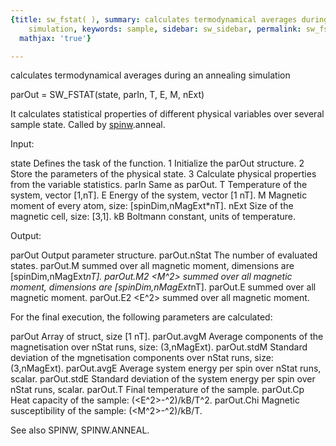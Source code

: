```yaml
---
{title: sw_fstat( ), summary: calculates termodynamical averages during an annealing
    simulation, keywords: sample, sidebar: sw_sidebar, permalink: sw_fstat.html, folder: swfiles,
  mathjax: 'true'}

---
```

calculates termodynamical averages during an annealing simulation
 
parOut = SW_FSTAT(state, parIn, T, E, M, nExt)
 
It calculates statistical properties of different physical variables over
several sample state. Called by [spinw](spinw.html).anneal.
 
Input:
 
state         Defines the task of the function.
              1   Initialize the parOut structure.
              2   Store the parameters of the physical state.
              3   Calculate physical properties from the variable
                  statistics.
parIn         Same as parOut.
T             Temperature of the system, vector [1,nT].
E             Energy of the system, vector [1 nT].
M             Magnetic moment of every atom, size: [spinDim,nMagExt*nT].
nExt          Size of the magnetic cell, size: [3,1].
kB            Boltmann constant, units of temperature.
 
Output:
 
parOut        Output parameter structure.
parOut.nStat  The number of evaluated states.
parOut.M      <M> summed over all magnetic moment, dimensions are
              [spinDim,nMagExt*nT].
parOut.M2     <M^2> summed over all magnetic moment, dimensions are
              [spinDim,nMagExt*nT].
parOut.E      <E> summed over all magnetic moment.
parOut.E2     <E^2> summed over all magnetic moment.
 
 
For the final execution, the following parameters are calculated:
 
parOut        Array of struct, size [1 nT].
parOut.avgM   Average components of the magnetisation over nStat runs,
              size: (3,nMagExt).
parOut.stdM   Standard deviation of the mgnetisation components over
              nStat runs, size: (3,nMagExt).
parOut.avgE   Average system energy per spin over nStat runs, scalar.
parOut.stdE   Standard deviation of the system energy per spin over
              nStat runs, scalar.
parOut.T      Final temperature of the sample.
parOut.Cp     Heat capacity of the sample: (<E^2>-<E>^2)/kB/T^2.
parOut.Chi    Magnetic susceptibility of the sample: (<M^2>-<M>^2)/kB/T.
 
See also SPINW, SPINW.ANNEAL.
 

